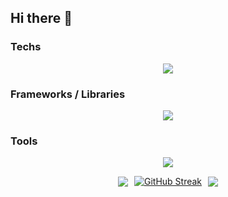 ## Hi there 👋

### Techs
<p align="center">
  <a href="https://go-skill-icons.vercel.app/">
    <img
      src="https://go-skill-icons.vercel.app/api/icons?i=assembly,apache,bash,c,cassandra,cpp,cs,css,dart,django,firebase,gradle,graphql,hive,html,htmx,java,javascript,json,kafka,kotlin,latex,mariadb,markdown,maven,mongodb,mysql,neo4j,nginx,oracle,php,postgresql,powershell,python,rabbitmq,redis,regex,sqlite,supabase,swagger,typescript,yaml"
    />
  </a>
</p>

### Frameworks / Libraries
<p align="center">
  <a href="https://go-skill-icons.vercel.app/">
    <img
      src="https://go-skill-icons.vercel.app/api/icons?i=android,api,bootstrap,discordjs,expressjs,fastapi,ffmpeg,flask,flutter,forgemc,leaflet,matplotlib,nextjs,nodejs,npm,opencv,pandas,pygame,react,reactnative,ros,scipy,socketio,spring,tailwindcss,vite,vuejs,websocket"
    />
  </a>
</p>

### Tools
<p align="center">
  <a href="https://go-skill-icons.vercel.app/">
    <img
      src="https://go-skill-icons.vercel.app/api/icons?i=androidstudio,azure,cloudflare,cmake,debian,docker,expo,figma,gcp,git,github,githubactions,gitlab,googlecolab,googleplayconsole,jenkins,jupyter,kubernetes,raspberrypi,ubuntu,unity,virtualbox,visualstudio,vscode,windows,wireshark,wsl"
    />
  </a>
</p>

<div align="center" style="display: flex; justify-content: center; align-items: center; gap: 10px; flex-wrap: nowrap;">
  <a href="https://github.com/anuraghazra/github-readme-stats" style="flex-shrink: 1;">
    <img src="https://github-readme-stats.vercel.app/api?username=Jouca&show=prs_merged,prs_merged_percentage&show_icons=true&theme=omni" style="max-width: 100%; height: auto;" />
  </a>
  <a href="https://git.io/streak-stats" style="flex-shrink: 1;">
    <img src="https://clarifygdps.com/github-readme-streak-stats/src/demo/preview.php?user=Jouca&theme=omni&border_radius=3.5&card_width=365&hide_longest_streak=true" alt="GitHub Streak" style="max-width: 100%; height: auto;" />
  </a>
  <a href="https://github.com/anuraghazra/convoychat" style="flex-shrink: 1;">
    <img src="https://github-readme-stats.vercel.app/api/top-langs/?username=Jouca&langs_count=8&theme=omni&layout=donut-vertical" style="max-width: 100%; height: auto;" />
  </a>
</div>
